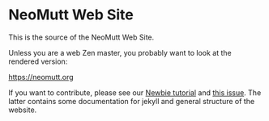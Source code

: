 # NeoMutt Web Site

This is the source of the NeoMutt Web Site.

Unless you are a web Zen master, you probably want to look at the rendered
version:

  https://neomutt.org

If you want to contribute, please see our
[Newbie tutorial](https://neomutt.org/dev/newbie-tutorial) and [this issue](https://github.com/neomutt/neomutt/issues/166). The latter contains some documentation for jekyll and general structure of the website.

